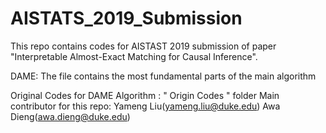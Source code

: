 # AISTATS_2019_Submission
This repo contains codes for AISTAST 2019 submission of paper "Interpretable Almost-Exact Matching for Causal Inference". 

DAME: The file contains the most fundamental parts of the main algorithm

Original Codes for DAME Algorithm : " Origin Codes " folder
Main contributor for this repo:
Yameng Liu(yameng.liu@duke.edu)
Awa Dieng(awa.dieng@duke.edu)

